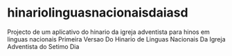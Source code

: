 # hinariolinguasnacionaisdaiasd
Projecto de um aplicativo do hinario da igreja adventista para hinos em linguas nacionais
Primeira Versao Do Hinario de Linguas Nacionais Da Igreja Adventista do Setimo Dia
